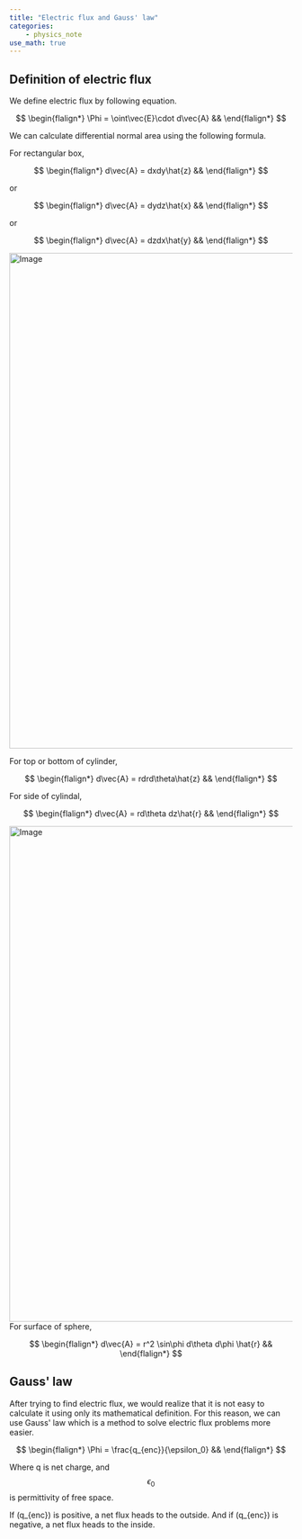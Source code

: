 ```yaml
---
title: "Electric flux and Gauss' law"
categories:
    - physics_note
use_math: true
---
```


<h2>Definition of electric flux</h2>

We define electric flux by following equation.  

$$
\begin{flalign*}
\Phi = \oint\vec{E}\cdot d\vec{A} &&
\end{flalign*}
$$

We can calculate differential normal area using the following formula.  
  
For rectangular box,  

$$
\begin{flalign*}
d\vec{A} = dxdy\hat{z} &&
\end{flalign*}
$$

or   

$$
\begin{flalign*}
d\vec{A} = dydz\hat{x} &&
\end{flalign*}
$$

or

$$
\begin{flalign*}
d\vec{A} = dzdx\hat{y} &&
\end{flalign*}
$$
  
<img width="1524" height="881" alt="Image" src="https://github.com/user-attachments/assets/3f25213b-88bf-41dc-b2f6-20ec0f8a47d7" />

For top or bottom of cylinder,
  
$$
\begin{flalign*}
d\vec{A} = rdrd\theta\hat{z} &&
\end{flalign*}
$$

For side of cylindal,
  
$$
\begin{flalign*}
d\vec{A} = rd\theta dz\hat{r} &&
\end{flalign*}
$$

<img width="1524" height="881" alt="Image" src="https://github.com/user-attachments/assets/6ed16e85-c4de-4bed-a5f0-39c022d54ee3" />
For surface of sphere,  

$$
\begin{flalign*}
d\vec{A} = r^2 \sin\phi d\theta d\phi \hat{r} &&
\end{flalign*}
$$
    
<h2>Gauss' law</h2>

After trying to find electric flux, we would realize that it is not easy to calculate it using only its mathematical definition.
For this reason, we can use Gauss' law which is a method to solve electric flux problems more easier.

$$
\begin{flalign*}
\Phi = \frac{q_{enc}}{\epsilon_0} &&
\end{flalign*}
$$

Where q is net charge, and $$\epsilon_0$$ is permittivity of free space.  
  
If \(q_{enc}\) is positive, a net flux heads to the outside. 
And if \(q_{enc}\) is negative, a net flux heads to the inside.
